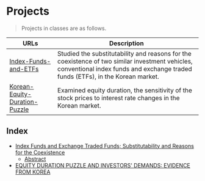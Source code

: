 # Projects

> Projects in classes are as follows.

| URLs | Description |
|--------------------------------------------------------------------------------------------------------------|-------------------------------------------------------------------------------------------------------------------------------------------------------------------|
| [Index-Funds-and-ETFs](https://github.com/hsongchoi/Publications/tree/master/Index-Funds-and-ETFs) | Studied the substitutability and reasons for the coexistence of two similar investment vehicles, conventional index funds and exchange traded funds (ETFs), in the Korean market. |
| [Korean-Equity-Duration-Puzzle](https://github.com/hsongchoi/Publications/tree/master/Korean-Equity-Duration-Puzzle) | Examined equity duration, the sensitivity of the stock prices to interest rate changes in the Korean market. |


## Index

* [Index Funds and Exchange Traded Funds; Substitutability and Reasons for the Coexistence](#indexfunds)
    * [Abstract](#abstract)
* [EQUITY DURATION PUZZLE AND INVESTORS' DEMANDS: EVIDENCE FROM KOREA](#equityduration)

